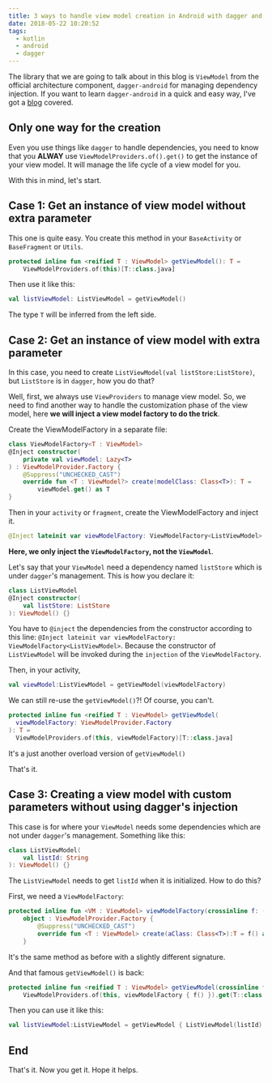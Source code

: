 ```yaml
---
title: 3 ways to handle view model creation in Android with dagger and Kotlin
date: 2018-05-22 10:20:52
tags:
  - kotlin
  - android
  - dagger
---
```


The library that we are going to talk about in this blog is `ViewModel` from the official architecture component, `dagger-android` for managing dependency injection. If you want to learn `dagger-android` in a quick and easy way, I've got a [blog](http://www.albertgao.xyz/2018/04/18/dependency-injection-on-android-with-dagger-android-and-kotlin/) covered.
<!--more-->

## Only one way for the creation

Even you use things like `dagger` to handle dependencies, you need to know that you **ALWAY** use `ViewModelProviders.of().get()` to get the instance of your view model. It will manage the life cycle of a view model for you.

With this in mind, let's start.

## Case 1: Get an instance of view model without extra parameter

This one is quite easy. You create this method in your `BaseActivity` or `BaseFragment` or `Utils`.

```kotlin
protected inline fun <reified T : ViewModel> getViewModel(): T =
    ViewModelProviders.of(this)[T::class.java]
```

Then use it like this:

```kotlin
val listViewModel: ListViewModel = getViewModel()
```

The type `T` will be inferred from the left side.

## Case 2: Get an instance of view model with extra parameter

In this case, you need to create `ListViewModel(val listStore:ListStore)`, but `ListStore` is in `dagger`, how you do that?

Well, first, we always use `ViewProviders` to manage view model. So, we need to find another way to handle the customization phase of the view model, here **we will inject a view model factory to do the trick**.

Create the ViewModelFactory in a separate file:

```kotlin
class ViewModelFactory<T : ViewModel>
@Inject constructor(
    private val viewModel: Lazy<T>
) : ViewModelProvider.Factory {
    @Suppress("UNCHECKED_CAST")
    override fun <T : ViewModel?> create(modelClass: Class<T>): T =
        viewModel.get() as T
}
```

Then in your `activity` or `fragment`, create the ViewModelFactory and inject it.

```kotlin
@Inject lateinit var viewModelFactory: ViewModelFactory<ListViewModel>
```

**Here, we only inject the `ViewModelFactory`, not the `ViewModel`**.

Let's say that your `ViewModel` need a dependency named `listStore` which is under `dagger`'s management. This is how you declare it:

```kotlin
class ListViewModel
@Inject constructor(
    val listStore: ListStore
): ViewModel() {}
```

You have to `@inject` the dependencies from the constructor according to this line: `@Inject lateinit var viewModelFactory: ViewModelFactory<ListViewModel>`. Because the constructor of `ListViewModel` will be invoked during the `injection` of the `ViewModelFactory`.

Then, in your activity,

```kotlin
val viewModel:ListViewModel = getViewModel(viewModelFactory)
```

We can still re-use the `getViewModel()`?! Of course, you can't.

```kotlin
protected inline fun <reified T : ViewModel> getViewModel(
  viewModelFactory: ViewModelProvider.Factory
): T =
  ViewModelProviders.of(this, viewModelFactory)[T::class.java]
```

It's a just another overload version of `getViewModel()`

That's it.

## Case 3: Creating a view model with custom parameters without using dagger's injection

This case is for where your `ViewModel` needs some dependencies which are not under `dagger`'s management. Something like this:

```kotlin
class ListViewModel(
    val listId: String
): ViewModel() {}
```

The `ListViewModel` needs to get `listId` when it is initialized. How to do this?

First, we need a `ViewModelFactory`:

```kotlin
protected inline fun <VM : ViewModel> viewModelFactory(crossinline f: () -> VM) =
    object : ViewModelProvider.Factory {
        @Suppress("UNCHECKED_CAST")
        override fun <T : ViewModel> create(aClass: Class<T>):T = f() as T
    }
```

It's the same method as before with a slightly different signature.

And that famous `getViewModel()` is back:

```kotlin
protected inline fun <reified T : ViewModel> getViewModel(crossinline f:() -> T): T =
    ViewModelProviders.of(this, viewModelFactory { f() }).get(T::class.java)
```

Then you can use it like this:

```kotlin
val listViewModel:ListViewModel = getViewModel { ListViewModel(listId) }
```

## End

That's it. Now you get it. Hope it helps.
